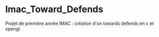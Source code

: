 # Imac_Toward_Defends
Projet de première année IMAC : création d'un towards defends en c et opengl.
